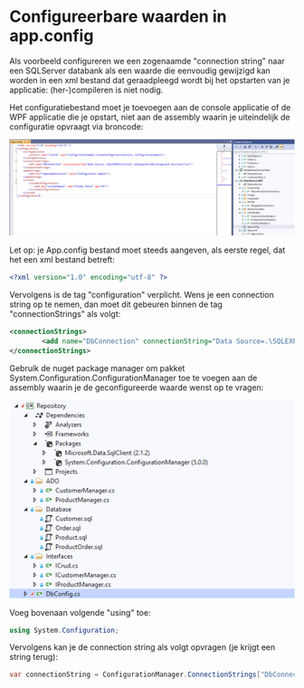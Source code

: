 # Configureerbare waarden in app.config

Als voorbeeld configureren we een zogenaamde "connection string" naar een SQLServer databank als een waarde die eenvoudig gewijzigd kan worden in een xml bestand dat geraadpleegd wordt bij het opstarten van je applicatie: (her-)compileren is niet nodig.

Het configuratiebestand moet je toevoegen aan de console applicatie of de WPF applicatie die je opstart, niet aan de assembly waarin je uiteindelijk de configuratie opvraagt via broncode:

![image-20210514173445535](./WPF/image-20210514173445535.png)

Let op: je App.config bestand moet steeds aangeven, als eerste regel, dat het een xml bestand betreft:

```xml
<?xml version="1.0" encoding="utf-8" ?>
```

 Vervolgens is de tag "configuration" verplicht. Wens je een connection string op te nemen, dan moet dit gebeuren binnen de tag "connectionStrings" als volgt:

```xml
<connectionStrings>
		<add name="DbConnection" connectionString="Data Source=.\SQLEXPRESS;Initial Catalog=StoreDb;Integrated Security=True"/>
</connectionStrings>
```

Gebruik de nuget package manager om pakket System.Configuration.ConfigurationManager toe te voegen aan de assembly waarin je de geconfigureerde waarde wenst op te vragen:

![image-20210514172941973](./WPF/image-20210514172941973.png)

Voeg bovenaan volgende "using" toe:

```c#
using System.Configuration;
```

Vervolgens kan je de connection string als volgt opvragen (je krijgt een string terug):

```c#
var connectionString = ConfigurationManager.ConnectionStrings["DbConnection"]?.ConnectionString;
```


